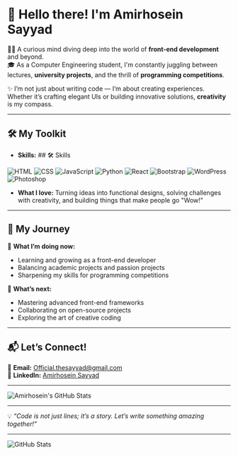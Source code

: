 # 🌟 Hello there! I'm Amirhosein Sayyad  

👨‍💻 A curious mind diving deep into the world of **front-end development** and beyond.  
🎓 As a Computer Engineering student, I'm constantly juggling between lectures, **university projects**, and the thrill of **programming competitions**.  

✨ I’m not just about writing code — I’m about creating experiences. Whether it’s crafting elegant UIs or building innovative solutions, **creativity** is my compass.  

---

## 🛠️ My Toolkit
- **Skills:** ## 🛠️ Skills

![HTML](https://img.shields.io/badge/-HTML-E34F26?logo=html5&logoColor=white&style=for-the-badge)
![CSS](https://img.shields.io/badge/-CSS-1572B6?logo=css3&logoColor=white&style=for-the-badge)
![JavaScript](https://img.shields.io/badge/-JavaScript-F7DF1E?logo=javascript&logoColor=black&style=for-the-badge)
![Python](https://img.shields.io/badge/-Python-3776AB?logo=python&logoColor=white&style=for-the-badge)
![React](https://img.shields.io/badge/-React-61DAFB?logo=react&logoColor=black&style=for-the-badge)
![Bootstrap](https://img.shields.io/badge/-Bootstrap-7952B3?logo=bootstrap&logoColor=white&style=for-the-badge)
![WordPress](https://img.shields.io/badge/-WordPress-21759B?logo=wordpress&logoColor=white&style=for-the-badge)
![Photoshop](https://img.shields.io/badge/-Photoshop-31A8FF?logo=adobe-photoshop&logoColor=white&style=for-the-badge)

 
- **What I love:** Turning ideas into functional designs, solving challenges with creativity, and building things that make people go "Wow!"  

---

## 🚀 My Journey
🔭 **What I’m doing now:**  
- Learning and growing as a front-end developer  
- Balancing academic projects and passion projects  
- Sharpening my skills for programming competitions  

🌱 **What’s next:**  
- Mastering advanced front-end frameworks  
- Collaborating on open-source projects  
- Exploring the art of creative coding  

---

## 📬 Let’s Connect!
📧 **Email:** [Official.thesayyad@gmail.com](mailto:Official.thesayyad@gmail.com)  
🔗 **LinkedIn:** [Amirhosein Sayyad](https://www.linkedin.com/in/amirhosein-sayyad-356580244/)  

---

![Amirhosein's GitHub Stats](https://github-readme-stats.vercel.app/api?username=your-github-username&show_icons=true&theme=radical)  

---

💡 *“Code is not just lines; it’s a story. Let’s write something amazing together!”*  


---

![GitHub Stats](https://github-readme-stats.vercel.app/api?username=TheSayyad&show_icons=true&theme=radical)


<!---
TheSayyad/TheSayyad is a ✨ special ✨ repository because its `README.md` (this file) appears on your GitHub profile.
You can click the Preview link to take a look at your changes.
--->

